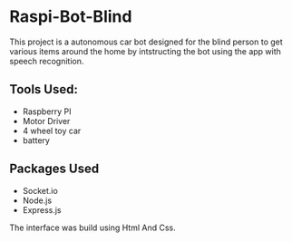 # Raspi-Bot-Blind

This project is a autonomous car bot designed for the blind person to get various items around the home by intstructing 
the bot using the app with speech recognition. 

## Tools Used:

* Raspberry PI
* Motor Driver
* 4 wheel toy car
* battery

## Packages Used

* Socket.io
* Node.js
* Express.js

The interface was build using Html And Css. 

